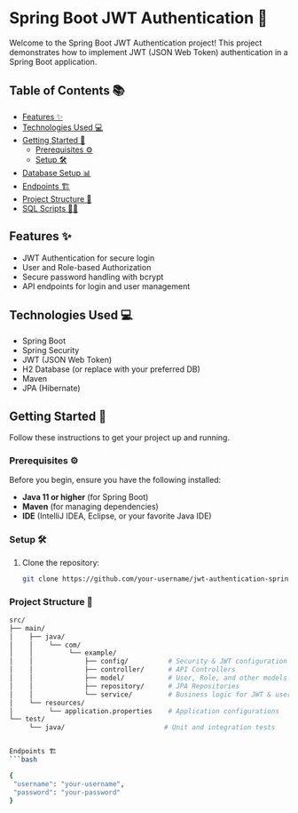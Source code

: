 # Spring Boot JWT Authentication 🚀

Welcome to the Spring Boot JWT Authentication project! This project demonstrates how to implement JWT (JSON Web Token) authentication in a Spring Boot application.

## Table of Contents 📚

- [Features ✨](#features)
- [Technologies Used 💻](#technologies-used)
- [Getting Started 🚀](#getting-started)
  - [Prerequisites ⚙️](#prerequisites)
  - [Setup 🛠️](#setup)
- [Database Setup 📊](#database-setup)
- [Endpoints 🏗️](#endpoints)
- [Project Structure 📂](#project-structure)
- [SQL Scripts 🧑‍💻](#sql-scripts)

## Features ✨

- JWT Authentication for secure login
- User and Role-based Authorization
- Secure password handling with bcrypt
- API endpoints for login and user management

## Technologies Used 💻

- Spring Boot
- Spring Security
- JWT (JSON Web Token)
- H2 Database (or replace with your preferred DB)
- Maven
- JPA (Hibernate)

## Getting Started 🚀

Follow these instructions to get your project up and running.

### Prerequisites ⚙️

Before you begin, ensure you have the following installed:

- **Java 11 or higher** (for Spring Boot)
- **Maven** (for managing dependencies)
- **IDE** (IntelliJ IDEA, Eclipse, or your favorite Java IDE)

### Setup 🛠️

1. Clone the repository:
   ```bash
   git clone https://github.com/your-username/jwt-authentication-springboot.git

### Project Structure 📂
 ```bash
src/
 ├── main/
 │    ├── java/
 │    │    └── com/
 │    │         └── example/
 │    │             ├── config/          # Security & JWT configuration
 │    │             ├── controller/      # API Controllers
 │    │             ├── model/           # User, Role, and other models
 │    │             ├── repository/      # JPA Repositories
 │    │             └── service/         # Business logic for JWT & user management
 │    └── resources/
 │         └── application.properties    # Application configurations
 └── test/
      └── java/                         # Unit and integration tests


Endpoints 🏗️
 ```bash

{
  "username": "your-username",
  "password": "your-password"
}
